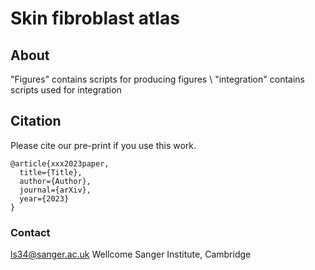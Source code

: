# Skin fibroblast atlas


## About

"Figures" contains scripts for producing figures \\
"integration" contains scripts used for integration

## Citation

Please cite our pre-print if you use this work.

```
@article{xxx2023paper,
  title={Title},
  author={Author},
  journal={arXiv},
  year={2023}
}
```

 ### Contact

ls34@sanger.ac.uk
Wellcome Sanger Institute, Cambridge